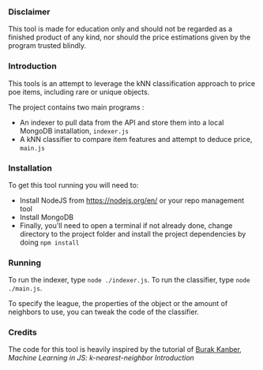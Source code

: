 ### Disclaimer
This tool is made for education only and should not be regarded as a finished product of any kind, nor should the price estimations given by the program trusted blindly. 

### Introduction

This tools is an attempt to leverage the kNN classification approach to price poe items, including rare or unique objects.

The project contains two main programs :

* An indexer to pull data from the API and store them into a local MongoDB installation, `indexer.js`
* A kNN classifier to compare item features and attempt to deduce price, `main.js`

### Installation
To get this tool running you will need to:
* Install NodeJS from https://nodejs.org/en/ or your repo management tool
* Install MongoDB
* Finally, you'll need to open a terminal if not already done, change directory to the project folder and install the project dependencies by doing `npm install`

### Running

To run the indexer, type `node ./indexer.js`. 
To run the classifier, type `node ./main.js`.

To specify the league, the properties of the object or the amount of neighbors to use, you can tweak the code of the classifier.

### Credits
The code for this tool is heavily inspired by the tutorial of [Burak Kanber](https://www.burakkanber.com/blog/machine-learning-in-js-k-nearest-neighbor-part-1/), _Machine Learning in JS: k-nearest-neighbor Introduction_